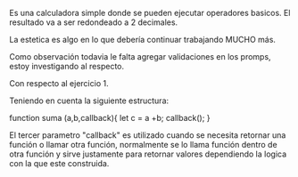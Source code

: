 Es una calculadora simple donde se pueden ejecutar operadores basicos.
El resultado va a ser redondeado a 2 decimales.

La estetica es algo en lo que debería continuar trabajando MUCHO más.

Como observación todavia le falta agregar validaciones en los promps, estoy investigando al respecto.

Con respecto al ejercicio 1.

Teniendo en cuenta la siguiente estructura:

function suma (a,b,callback){
let c = a +b;
callback();
}

El tercer parametro "callback" es utilizado cuando se necesita retornar una función o llamar otra función, normalmente se lo llama función dentro de otra función y sirve justamente para retornar valores dependiendo la logica con la que este construida.